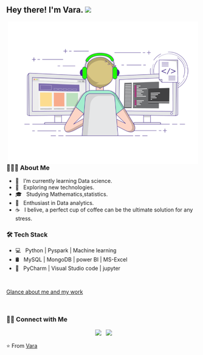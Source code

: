 <h2> Hey there! I'm Vara. <img src="https://github.com/souvikguria98/souvikguria98/blob/master/Hi.gif" width="25"></h2>
<img align="right" alt="GIF" src="https://raw.githubusercontent.com/devSouvik/devSouvik/master/gif3.gif" width="500"/>

<h3> 👨🏻‍💻 About Me </h3>

- 🔭 &nbsp; I’m currently learning Data science.
- 🤔 &nbsp; Exploring new technologies.
- 🎓 &nbsp; Studying Mathematics,statistics.
- 🌱 &nbsp; Enthusiast in Data analytics.
- ☕ &nbsp; I belive, a perfect cup of coffee can be the ultimate solution for any stress. 

<h3>🛠 Tech Stack</h3>

- 💻 &nbsp; Python | Pyspark | Machine learning   
- 🛢 &nbsp; MySQL | MongoDB | power BI | MS-Excel 
- 🔧 &nbsp; PyCharm | Visual Studio code | jupyter 

<br>

[Glance about me and my work](https://linktr.ee/saivaraprasad_09?utm_source=linktree_admin_share)

</br>

<h3> 🤝🏻 Connect with Me </h3>

<p align="center">
&nbsp; <a href="https://www.linkedin.com/in/sai-vara-prasad-682905236/" target="_blank" rel="noopener noreferrer"><img src="https://img.icons8.com/plasticine/100/000000/linkedin.png" width="50" /></a>
&nbsp; <a href="mailto:saivaraprasad4929@gmail.com" target="_blank" rel="noopener noreferrer"><img src="https://img.icons8.com/plasticine/100/000000/gmail.png"  width="50" /></a>
</p>

⭐️ From [Vara](https://github.com/Vara9)
